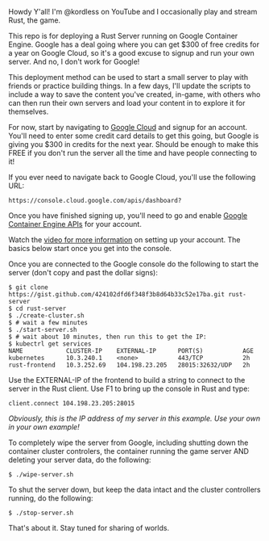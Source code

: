 Howdy Y'all! I'm @kordless on YouTube and I occasionally play and stream Rust, the game.

This repo is for deploying a Rust Server running on Google Container Engine. Google has a deal going where you can get $300 of free credits for a year on Google Cloud, so it's a good excuse to signup and run your own server. And no, I don't work for Google!

This deployment method can be used to start a small server to play with friends or practice building things. In a few days, I'll update the scripts to include a way to save the content you've created, in-game, with others who can then run their own servers and load your content in to explore it for themselves.

For now, start by navigating to [Google Cloud](https://cloud.google.com) and signup for an account. You'll need to enter some credit card details to get this going, but Google is giving you $300 in credits for the next year. Should be enough to make this FREE if you don't run the server all the time and have people connecting to it!

If you ever need to navigate back to Google Cloud, you'll use the following URL:
```
https://console.cloud.google.com/apis/dashboard?
```

Once you have finished signing up, you'll need to go and enable [Google Container Engine APIs](https://console.cloud.google.com/apis/dashboard) for your account. 

Watch the [video for more information](https://www.youtube.com/watch?v=zfDZJDXfhFQ&feature=youtu.be) on setting up your account. The basics below start once you get into the console.

Once you are connected to the Google console do the following to start the server (don't copy and past the dollar signs):

```
$ git clone https://gist.github.com/424102dfd6f348f3b8d64b33c52e17ba.git rust-server
$ cd rust-server
$ ./create-cluster.sh
$ # wait a few minutes
$ ./start-server.sh
$ # wait about 10 minutes, then run this to get the IP:
$ kubectrl get services
NAME            CLUSTER-IP    EXTERNAL-IP      PORT(S)           AGE
kubernetes      10.3.240.1    <none>           443/TCP           2h
rust-frontend   10.3.252.69   104.198.23.205   28015:32632/UDP   2h
```

Use the EXTERNAL-IP of the frontend to build a string to connect to the server in the Rust client. Use F1 to bring up the console in Rust and type:

```
client.connect 104.198.23.205:28015
```

*Obviously, this is the IP address of my server in this example. Use your own in your own example!*

To completely wipe the server from Google, including shutting down the container cluster controlers, the container running the game server AND deleting your server data, do the following: 

```
$ ./wipe-server.sh
```

To shut the server down, but keep the data intact and the cluster controllers running, do the following:

```
$ ./stop-server.sh
```

That's about it. Stay tuned for sharing of worlds.